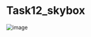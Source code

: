 # Task12_skybox
![image](https://github.com/yurik703/Task12_skybox/blob/master/Screenshots/task12.gif)
